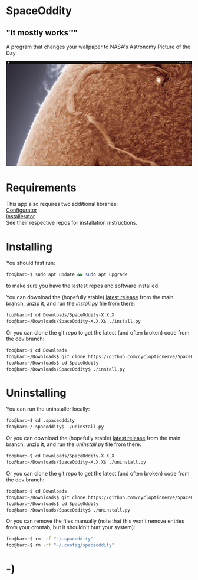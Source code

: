 <!----------------------------------------------------------------------------->
<!-- Project : SpaceOddity                                     /          \  -->
<!-- Filename: README.md                                      |     ()     | -->
<!-- Date    : 09/13/2022                                     |            | -->
<!-- Author  : cyclopticnerve                                 |   \____/   | -->
<!-- License : WTFPLv2                                         \          /  -->
<!----------------------------------------------------------------------------->

# SpaceOddity
## "It mostly works™"

A program that changes your wallpaper to NASA's Astronomy Picture of the 
Day

![](readme/readme_ss.jpg)

# Requirements

This app also requires two additional libraries:<br>
[Configurator](https://github.com/cyclopticnerve/Configurator/releases/latest)<br>
[Installerator](https://github.com/cyclopticnerve/Installerator/releases/latest)<br>
See their respective repos for installation instructions.

# Installing

You should first run:

```bash
foo@bar:~$ sudo apt update && sudo apt upgrade
```

to make sure you have the lastest repos and software installed.

You can download the (hopefully stable)
[latest release](http://github.com/cyclopticnerve/SpaceOddity/releases/latest) 
from the main branch, unzip it, and run the *install.py* file from there:

```bash
foo@bar:~$ cd Downloads/SpaceOddity-X.X.X
foo@bar:~/Downloads/SpaceOddity-X.X.X$ ./install.py
```

Or you can clone the git repo to get the latest (and often broken) code
from the dev branch:

```bash
foo@bar:~$ cd Downloads
foo@bar:~/Downloads$ git clone https://github.com/cyclopticnerve/SpaceOddity
foo@bar:~/Downloads$ cd SpaceOddity
foo@bar:~/Downloads/SpaceOddity$ ./install.py
```

# Uninstalling

You can run the uninstaller locally:

```bash
foo@bar:~$ cd .spaceoddity
foo@bar:~/.spaeoddity$ ./uninstall.py
```

Or you can download the (hopefully stable)
[latest release](http://github.com/cyclopticnerve/SpaceOddity/releases/latest) from 
the main branch, unzip it, and run the *uninstall.py* file from there:

```bash
foo@bar:~$ cd Downloads/SpaceOddity-X.X.X
foo@bar:~/Downloads/SpaceOddity-X.X.X$ ./uninstall.py
```

Or you can clone the git repo to get the latest (and often broken) code
from the dev branch:

```bash
foo@bar:~$ cd Downloads
foo@bar:~/Downloads$ git clone https://github.com/cyclopticnerve/SpaceOddity
foo@bar:~/Downloads$ cd SpaceOddity
foo@bar:~/Downloads/SpaceOddity$ ./uninstall.py
```

Or you can remove the files manually (note that this won't remove entries 
from your crontab, but it shouldn't hurt your system):

``` bash
foo@bar:~$ rm -rf "~/.spacoddity"
foo@bar:~$ rm -rf "~/.config/spaceoddity"
```

# -)
